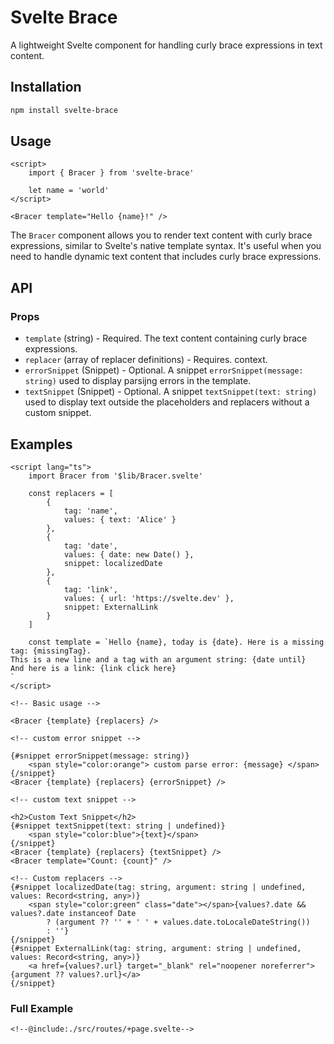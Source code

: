 # Svelte Brace

A lightweight Svelte component for handling curly brace expressions in text content.

## Installation

```sh
npm install svelte-brace
```

## Usage

```svelte
<script>
	import { Bracer } from 'svelte-brace'

	let name = 'world'
</script>

<Bracer template="Hello {name}!" />
```

The `Bracer` component allows you to render text content with curly brace expressions, similar to Svelte's native template syntax. It's useful when you need to handle dynamic text content that includes curly brace expressions.

## API

### Props

- `template` (string) - Required. The text content containing curly brace expressions.
- `replacer` (array of replacer definitions) - Requires. context.
- `errorSnippet` (Snippet) - Optional. A snippet `errorSnippet(message: string)` used to display parsijng errors in the template.
- `textSnippet` (Snippet) - Optional. A snippet `textSnippet(text: string)` used to display text outside the placeholders and replacers without a custom snippet.

## Examples

```svelte
<script lang="ts">
	import Bracer from '$lib/Bracer.svelte'

	const replacers = [
		{
			tag: 'name',
			values: { text: 'Alice' }
		},
		{
			tag: 'date',
			values: { date: new Date() },
			snippet: localizedDate
		},
		{
			tag: 'link',
			values: { url: 'https://svelte.dev' },
			snippet: ExternalLink
		}
	]

	const template = `Hello {name}, today is {date}. Here is a missing tag: {missingTag}.
This is a new line and a tag with an argument string: {date until}
And here is a link: {link click here}
`
</script>

<!-- Basic usage -->

<Bracer {template} {replacers} />

<!-- custom error snippet -->

{#snippet errorSnippet(message: string)}
	<span style="color:orange"> custom parse error: {message} </span>
{/snippet}
<Bracer {template} {replacers} {errorSnippet} />

<!-- custom text snippet -->

<h2>Custom Text Snippet</h2>
{#snippet textSnippet(text: string | undefined)}
	<span style="color:blue">{text}</span>
{/snippet}
<Bracer {template} {replacers} {textSnippet} />
<Bracer template="Count: {count}" />

<!-- Custom replacers -->
{#snippet localizedDate(tag: string, argument: string | undefined, values: Record<string, any>)}
	<span style="color:green" class="date"></span>{values?.date && values?.date instanceof Date
		? (argument ?? '' + ' ' + values.date.toLocaleDateString())
		: ''}
{/snippet}
{#snippet ExternalLink(tag: string, argument: string | undefined, values: Record<string, any>)}
	<a href={values?.url} target="_blank" rel="noopener noreferrer">{argument ?? values?.url}</a>
{/snippet}
```

### Full Example

```svelte
<!--@include:./src/routes/+page.svelte-->
```

